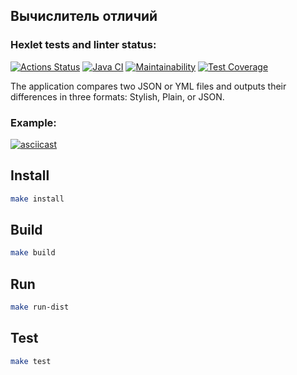 ## Вычислитель отличий
### Hexlet tests and linter status:
[![Actions Status](https://github.com/Sentenzos/java-project-71/actions/workflows/hexlet-check.yml/badge.svg)](https://github.com/Sentenzos/java-project-71/actions)
[![Java CI](https://github.com/Sentenzos/java-project-71/actions/workflows/main.yml/badge.svg)](https://github.com/Sentenzos/java-project-71/actions/workflows/main.yml)
[![Maintainability](https://api.codeclimate.com/v1/badges/cfd54389af6a4f313bad/maintainability)](https://codeclimate.com/github/Sentenzos/java-project-71/maintainability)
[![Test Coverage](https://api.codeclimate.com/v1/badges/cfd54389af6a4f313bad/test_coverage)](https://codeclimate.com/github/Sentenzos/java-project-71/test_coverage)

The application compares two JSON or YML files and outputs their differences in three formats: Stylish, Plain, or JSON.

<h3>Example:</h3>

[![asciicast](https://asciinema.org/a/n0EypUhmgdfuvIEIoChlDgDV4.svg)](https://asciinema.org/a/n0EypUhmgdfuvIEIoChlDgDV4)


## Install
```bash
make install
```

## Build
```bash
make build
```

## Run
```bash
make run-dist
```

## Test
```bash
make test
```
